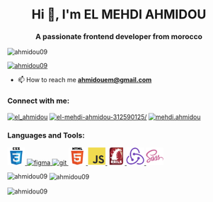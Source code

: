 <h1 align="center">Hi 👋, I'm EL MEHDI AHMIDOU</h1>
<h3 align="center">A passionate frontend developer from morocco</h3>

<p align="left"> <img src="https://komarev.com/ghpvc/?username=ahmidou09&label=Profile%20views&color=0e75b6&style=flat" alt="ahmidou09" /> </p>

<p align="left"> <a href="https://github.com/ryo-ma/github-profile-trophy"><img src="https://github-profile-trophy.vercel.app/?username=ahmidou09" alt="ahmidou09" /></a> </p>

- 📫 How to reach me **ahmidouem@gmail.com**

<h3 align="left">Connect with me:</h3>
<p align="left">
<a href="https://twitter.com/el_ahmidou" target="blank"><img align="center" src="https://raw.githubusercontent.com/rahuldkjain/github-profile-readme-generator/master/src/images/icons/Social/twitter.svg" alt="el_ahmidou" height="30" width="40" /></a>
<a href="https://linkedin.com/in/el-mehdi-ahmidou-312590125/" target="blank"><img align="center" src="https://raw.githubusercontent.com/rahuldkjain/github-profile-readme-generator/master/src/images/icons/Social/linked-in-alt.svg" alt="el-mehdi-ahmidou-312590125/" height="30" width="40" /></a>
<a href="https://fb.com/mehdi.ahmidou" target="blank"><img align="center" src="https://raw.githubusercontent.com/rahuldkjain/github-profile-readme-generator/master/src/images/icons/Social/facebook.svg" alt="mehdi.ahmidou" height="30" width="40" /></a>
</p>

<h3 align="left">Languages and Tools:</h3>
<p align="left"> <a href="https://www.w3schools.com/css/" target="_blank" rel="noreferrer"> <img src="https://raw.githubusercontent.com/devicons/devicon/master/icons/css3/css3-original-wordmark.svg" alt="css3" width="40" height="40"/> </a> <a href="https://www.figma.com/" target="_blank" rel="noreferrer"> <img src="https://www.vectorlogo.zone/logos/figma/figma-icon.svg" alt="figma" width="40" height="40"/> </a> <a href="https://git-scm.com/" target="_blank" rel="noreferrer"> <img src="https://www.vectorlogo.zone/logos/git-scm/git-scm-icon.svg" alt="git" width="40" height="40"/> </a> <a href="https://www.w3.org/html/" target="_blank" rel="noreferrer"> <img src="https://raw.githubusercontent.com/devicons/devicon/master/icons/html5/html5-original-wordmark.svg" alt="html5" width="40" height="40"/> </a> <a href="https://developer.mozilla.org/en-US/docs/Web/JavaScript" target="_blank" rel="noreferrer"> <img src="https://raw.githubusercontent.com/devicons/devicon/master/icons/javascript/javascript-original.svg" alt="javascript" width="40" height="40"/> </a> <a href="https://rubyonrails.org" target="_blank" rel="noreferrer"> <img src="https://raw.githubusercontent.com/devicons/devicon/master/icons/rails/rails-original-wordmark.svg" alt="rails" width="40" height="40"/> </a> <a href="https://redux.js.org" target="_blank" rel="noreferrer"> <img src="https://raw.githubusercontent.com/devicons/devicon/master/icons/redux/redux-original.svg" alt="redux" width="40" height="40"/> </a> <a href="https://sass-lang.com" target="_blank" rel="noreferrer"> <img src="https://raw.githubusercontent.com/devicons/devicon/master/icons/sass/sass-original.svg" alt="sass" width="40" height="40"/> </a> </p>

<p><img align="left" src="https://github-readme-stats.vercel.app/api/top-langs?username=ahmidou09&show_icons=true&locale=en&layout=compact" alt="ahmidou09" /></p>

<p>&nbsp;<img align="center" src="https://github-readme-stats.vercel.app/api?username=ahmidou09&show_icons=true&locale=en" alt="ahmidou09" /></p>

<p><img align="center" src="https://github-readme-streak-stats.herokuapp.com/?user=ahmidou09&" alt="ahmidou09" /></p>
